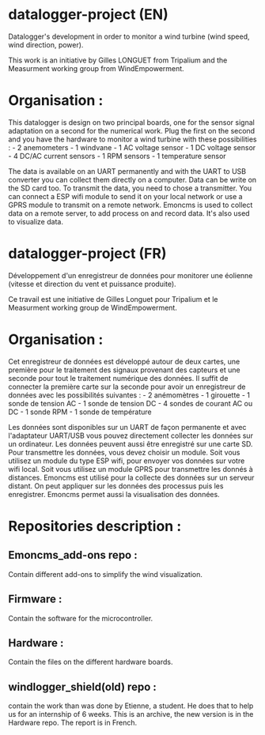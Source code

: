 # datalogger-project (EN)
Datalogger's development in order to monitor a wind turbine (wind speed, wind direction, power).

This work is an initiative by Gilles LONGUET from Tripalium and the Measurment working group from WindEmpowerment.

# Organisation :
This datalogger is design on two principal boards, one for the sensor signal adaptation on a second for the numerical work.
Plug the first on the second and you have the hardware to monitor a wind turbine with these possibilities :
	- 2 anemometers
	- 1 windvane
	- 1 AC voltage sensor
	- 1 DC voltage sensor
	- 4 DC/AC current sensors
	- 1 RPM sensors
	- 1 temperature sensor
	
The data is available on an UART permanently and with the UART to USB converter you can collect them directly on a computer.
Data can be write on the SD card too.
To transmit the data, you need to chose a transmitter. You can connect a ESP wifi module to send it on your local network or use a GPRS module to transmit on a remote network.
Emoncms is used to collect data on a remote server, to add process on and record data. It's also used to visualize data.


# datalogger-project (FR)
Développement d'un enregistreur de données pour monitorer une éolienne (vitesse et direction du vent et puissance produite).

Ce travail est une initiative de Gilles Longuet pour Tripalium et le Measurment working group de WindEmpowerment.

# Organisation :
Cet enregistreur de données est développé autour de deux cartes, une première pour le traitement des signaux provenant des capteurs et une seconde pour tout le traitement numérique des données.
Il suffit de connecter la première carte sur la seconde pour avoir un enregistreur de données avec les possibilités suivantes :
	- 2 anémomètres
	- 1 girouette
	- 1 sonde de tension AC
	- 1 sonde de tension DC
	- 4 sondes de courant AC ou DC
	- 1 sonde RPM
	- 1 sonde de température
	
Les données sont disponibles sur un UART de façon permanente et avec l'adaptateur UART/USB vous pouvez directement collecter les données sur un ordinateur. Les données peuvent aussi être enregistré sur une carte SD.
Pour transmettre les données, vous devez choisir un module. Soit vous utilisez un module du type ESP wifi, pour envoyer vos données sur votre wifi local. Soit vous utilisez un module GPRS pour transmettre les donnés à distances.
Emoncms est utilisé pour la collecte des données sur un serveur distant. On peut appliquer sur les données des processus puis les enregistrer. Emoncms permet aussi la visualisation des données.

# Repositories description :
## Emoncms_add-ons repo :
Contain different add-ons to simplify the wind visualization.

## Firmware :
Contain the software for the microcontroller.

## Hardware :
Contain the files on the different hardware boards.

## windlogger_shield(old) repo :
contain the work than was done by Etienne, a student. He does that to help us for an internship of 6 weeks. This is an archive, the new version is in the Hardware repo.
The report is in French.